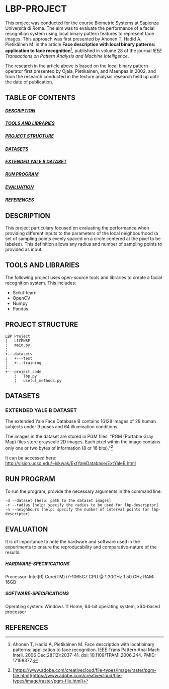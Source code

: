 # LBP-PROJECT
This project was conducted for the course Biometric Systems at Sapienza Università di Roma. The aim was to evaluate the performance of a facial recognition system using local binary pattern features to represent face images. This approach was first presented by Ahonen T, Hadid A, Pietikäinen M. in the article **Face description with local binary patterns: application to face recognition**[^1], published in volume 28 of the journal *IEEE Transactions on Pattern Analysis and Machine Intelligence*.

The research in the article above is based on the local binary pattern operator first presented by Ojala, Pietikainen, and Maenpaa in 2002, and from the research conducted in the texture analysis research field up until the date of publication. 

## TABLE OF CONTENTS

##### [DESCRIPTION](https://github.com/aav-98/LBP-PROJECT/edit/main/README.md#description)

##### [TOOLS AND LIBRARIES](https://github.com/aav-98/LBP-PROJECT/edit/main/README.md#tools-and-libraries)

##### [PROJECT STRUCTURE](https://github.com/aav-98/LBP-PROJECT/edit/main/README.md#project-structure)

##### [DATASETS](https://github.com/aav-98/LBP-PROJECT/edit/main/README.md#datasets)

##### [EXTENDED YALE B DATASET](https://github.com/aav-98/LBP-PROJECT/edit/main/README.md#extended-yale-b-dataset)  

##### [RUN PROGRAM](https://github.com/aav-98/LBP-PROJECT/edit/main/README.md#run-program)

##### [EVALUATION](https://github.com/aav-98/LBP-PROJECT/edit/main/README.md#evaluation)

##### [REFERENCES](https://github.com/aav-98/LBP-PROJECT/edit/main/README.md#references)

## DESCRIPTION

This project particulary focused on evaluating the performance when providing different inputs to the parameters of the local neighbourhood (a set of sampling points evenly spaced on a circle centered at the pixel to be labeled). This definition allows any radius and number of sampling points to provided as input.

## TOOLS AND LIBRARIES
The following project uses open-source tools and libraries to create a facial recognition system. This includes:
* Scikit-learn 
* OpenCV
* Numpy
* Pandas

## PROJECT STRUCTURE
```
LBP Project
¦   LICENSE
¦   main.py
¦   
+---datasets
¦   +---test
¦   +---training
¦       
+---project_code
    ¦   lbp.py
    ¦   useful_methods.py
```

## DATASETS

### EXTENDED YALE B DATASET

The extended Yale Face Database B contains 16128 images of 28 human subjects under 9 poses and 64 illumination conditions.

The images in the dataset are stored in PGM files. "PGM (Portable Gray Map) files store grayscale 2D images. Each pixel within the image contains only one or two bytes of information (8 or 16 bits)."[^2] 

It can be accessed here: http://vision.ucsd.edu/~iskwak/ExtYaleDatabase/ExtYaleB.html

## RUN PROGRAM

To run the program, provide the necessary arguments in the command line:

```
-d --dataset [help: path to the dataset images]
-r --radius [help: specify the radius to be used for lbp-descriptor]
-n --neighbours [help: specify the number of interval points for lbp-descriptor]
```

## EVALUATION

It is of importance to note the hardware and software used in the experiments to ensure the reproducability and comparative-nature of the results.

##### HARDWARE-SPECIFICATIONS
Processor: Intel(R) Core(TM) i7-1065G7 CPU @ 1.30GHz   1.50 GHz
RAM:       16GB

##### SOFTWARE-SPECIFICATIONS

Operating system: Windows 11 Home, 64-bit operating system, x64-based processer

## REFERENCES

[^1]: Ahonen T, Hadid A, Pietikäinen M. Face description with local binary patterns: application to face recognition. IEEE Trans Pattern Anal Mach Intell. 2006 Dec;28(12):2037-41. doi: 10.1109/TPAMI.2006.244. PMID: 17108377.
[^2]: [https://www.adobe.com/creativecloud/file-types/image/raster/pgm-file.html](https://www.adobe.com/creativecloud/file-types/image/raster/pgm-file.html)


